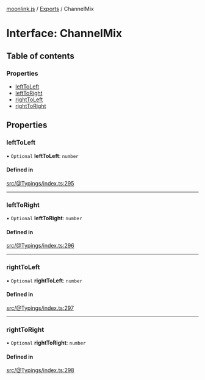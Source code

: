 [moonlink.js](../README.md) / [Exports](../modules.md) / ChannelMix

# Interface: ChannelMix

## Table of contents

### Properties

- [leftToLeft](ChannelMix.md#lefttoleft)
- [leftToRight](ChannelMix.md#lefttoright)
- [rightToLeft](ChannelMix.md#righttoleft)
- [rightToRight](ChannelMix.md#righttoright)

## Properties

### leftToLeft

• `Optional` **leftToLeft**: `number`

#### Defined in

[src/@Typings/index.ts:295](https://github.com/Ecliptia/moonlink.js/blob/695a75b/src/@Typings/index.ts#L295)

___

### leftToRight

• `Optional` **leftToRight**: `number`

#### Defined in

[src/@Typings/index.ts:296](https://github.com/Ecliptia/moonlink.js/blob/695a75b/src/@Typings/index.ts#L296)

___

### rightToLeft

• `Optional` **rightToLeft**: `number`

#### Defined in

[src/@Typings/index.ts:297](https://github.com/Ecliptia/moonlink.js/blob/695a75b/src/@Typings/index.ts#L297)

___

### rightToRight

• `Optional` **rightToRight**: `number`

#### Defined in

[src/@Typings/index.ts:298](https://github.com/Ecliptia/moonlink.js/blob/695a75b/src/@Typings/index.ts#L298)
